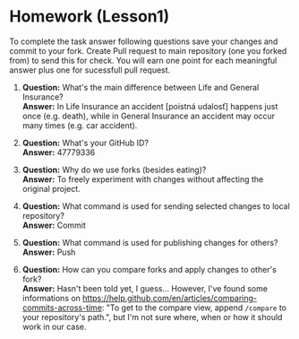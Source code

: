 # Homework (Lesson1)
To complete the task answer following questions save your changes and commit to your fork. Create Pull request to main repository (one you forked from) to send this for check. You will earn one point for each meaningful answer plus one for sucessfull pull request.

1. **Question:** What's the main difference between Life and General Insurance?  
   **Answer:** In Life Insurance an accident [poistná udalosť] happens just once (e.g. death), while in General Insurance an accident may occur many times (e.g. car accident).

2. **Question:** What's your GitHub ID?  
   **Answer:** 47779336

3. **Question:** Why do we use forks (besides eating)?  
   **Answer:** To freely experiment with changes without affecting the original project.

4. **Question:** What command is used for sending selected changes to local repository?  
   **Answer:** Commit

5. **Question:** What command is used for publishing changes for others?  
   **Answer:** Push

6. **Question:** How can you compare forks and apply changes to other's fork?  
   **Answer:** Hasn't been told yet, I guess... However, I've found some informations on https://help.github.com/en/articles/comparing-commits-across-time: "To get to the compare view, append `/compare` to your repository's path.", but I'm not sure where, when or how it should work in our case.
